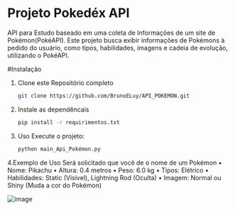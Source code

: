 # Projeto Pokedéx API
API para Estudo baseado em uma coleta de Informações de um site de Pokémon(PokéAPI).
Este projeto busca exibir informações de Pokémons à pedido do usuário, como tipos, habilidades, imagens e cadeia de evolução, utilizando o PokéAPI.

#Instalação

1. Clone este Repositório completo
   ``` bash
   git clone https://github.com/BrunoELuy/API_POKEMON.git
2. Instale as dependêncais
   ```bash
   pip install -r requirimentos.txt

3. Uso
   Execute o projeto:
   ```bash
   python main_Api_Pokémon.py

4.Exemplo de Uso
   Será solicitado que você de o nome de um Pokémon
   • Nome: Pikachu
   • Altura: 0.4 metros
   • Peso: 6.0 kg
   • Tipos: Elétrico
   • Habilidades: Static (Visível), Lightning Rod (Oculta)
   • Imagem: Normal ou Shiny (Muda a cor do Pokémon)
   
   ![image](https://github.com/user-attachments/assets/30731511-36e3-4b47-949b-a8a05073ed57)

